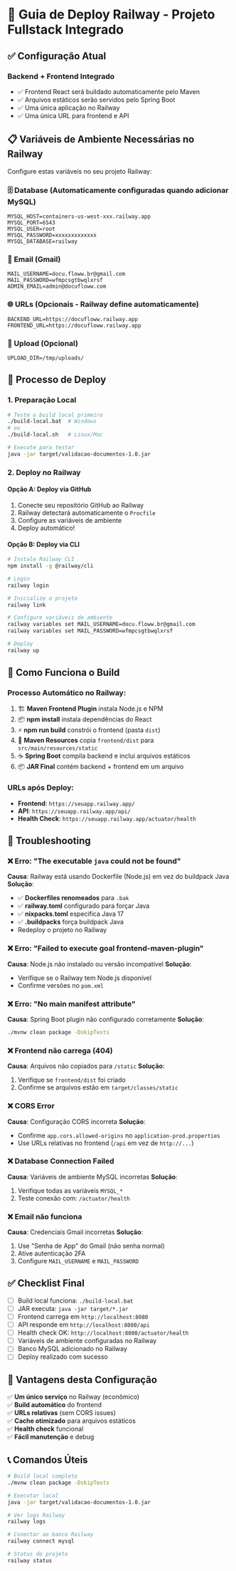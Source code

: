# 🚀 Guia de Deploy Railway - Projeto Fullstack Integrado

## ✅ Configuração Atual

### Backend + Frontend Integrado
- ✅ Frontend React será buildado automaticamente pelo Maven
- ✅ Arquivos estáticos serão servidos pelo Spring Boot
- ✅ Uma única aplicação no Railway
- ✅ Uma única URL para frontend e API

## 📋 Variáveis de Ambiente Necessárias no Railway

Configure estas variáveis no seu projeto Railway:

### 🗄️ Database (Automaticamente configuradas quando adicionar MySQL)
```
MYSQL_HOST=containers-us-west-xxx.railway.app
MYSQL_PORT=6543
MYSQL_USER=root
MYSQL_PASSWORD=xxxxxxxxxxxxx
MYSQL_DATABASE=railway
```

### 📧 Email (Gmail)
```
MAIL_USERNAME=docu.floww.br@gmail.com
MAIL_PASSWORD=wfmpcsgtbwqlxrsf
ADMIN_EMAIL=admin@docufloww.com
```

### 🌐 URLs (Opcionais - Railway define automaticamente)
```
BACKEND_URL=https://docufloww.railway.app
FRONTEND_URL=https://docufloww.railway.app
```

### 📁 Upload (Opcional)
```
UPLOAD_DIR=/tmp/uploads/
```

## 🚀 Processo de Deploy

### 1. Preparação Local
```bash
# Teste o build local primeiro
./build-local.bat  # Windows
# ou
./build-local.sh   # Linux/Mac

# Execute para testar
java -jar target/validacao-documentos-1.0.jar
```

### 2. Deploy no Railway

#### Opção A: Deploy via GitHub
1. Conecte seu repositório GitHub ao Railway
2. Railway detectará automaticamente o `Procfile`
3. Configure as variáveis de ambiente
4. Deploy automático!

#### Opção B: Deploy via CLI
```bash
# Instale Railway CLI
npm install -g @railway/cli

# Login
railway login

# Inicialize o projeto
railway link

# Configure variáveis de ambiente
railway variables set MAIL_USERNAME=docu.floww.br@gmail.com
railway variables set MAIL_PASSWORD=wfmpcsgtbwqlxrsf

# Deploy
railway up
```

## 🔧 Como Funciona o Build

### Processo Automático no Railway:
1. 🏗️ **Maven Frontend Plugin** instala Node.js e NPM
2. 📦 **npm install** instala dependências do React
3. ⚡ **npm run build** constrói o frontend (pasta `dist`)
4. 📂 **Maven Resources** copia `frontend/dist` para `src/main/resources/static`
5. ☕ **Spring Boot** compila backend e inclui arquivos estáticos
6. 📦 **JAR Final** contém backend + frontend em um arquivo

### URLs após Deploy:
- **Frontend**: `https://seuapp.railway.app/`
- **API**: `https://seuapp.railway.app/api/`
- **Health Check**: `https://seuapp.railway.app/actuator/health`

## 🐛 Troubleshooting

### ❌ Erro: "The executable `java` could not be found"
**Causa**: Railway está usando Dockerfile (Node.js) em vez do buildpack Java
**Solução**: 
- ✅ **Dockerfiles renomeados** para `.bak`
- ✅ **railway.toml** configurado para forçar Java
- ✅ **nixpacks.toml** especifica Java 17
- ✅ **.buildpacks** força buildpack Java
- Redeploy o projeto no Railway

### ❌ Erro: "Failed to execute goal frontend-maven-plugin"
**Causa**: Node.js não instalado ou versão incompatível
**Solução**: 
- Verifique se o Railway tem Node.js disponível
- Confirme versões no `pom.xml`

### ❌ Erro: "No main manifest attribute"
**Causa**: Spring Boot plugin não configurado corretamente
**Solução**: 
```bash
./mvnw clean package -DskipTests
```

### ❌ Frontend não carrega (404)
**Causa**: Arquivos não copiados para `/static`
**Solução**:
1. Verifique se `frontend/dist` foi criado
2. Confirme se arquivos estão em `target/classes/static`

### ❌ CORS Error
**Causa**: Configuração CORS incorreta
**Solução**: 
- Confirme `app.cors.allowed-origins` no `application-prod.properties`
- Use URLs relativas no frontend (`/api` em vez de `http://...`)

### ❌ Database Connection Failed
**Causa**: Variáveis de ambiente MySQL incorretas
**Solução**:
1. Verifique todas as variáveis `MYSQL_*`
2. Teste conexão com: `/actuator/health`

### ❌ Email não funciona
**Causa**: Credenciais Gmail incorretas
**Solução**:
1. Use "Senha de App" do Gmail (não senha normal)
2. Ative autenticação 2FA
3. Configure `MAIL_USERNAME` e `MAIL_PASSWORD`

## ✅ Checklist Final

- [ ] Build local funciona: `./build-local.bat`
- [ ] JAR executa: `java -jar target/*.jar`
- [ ] Frontend carrega em `http://localhost:8080`
- [ ] API responde em `http://localhost:8080/api`
- [ ] Health check OK: `http://localhost:8080/actuator/health`
- [ ] Variáveis de ambiente configuradas no Railway
- [ ] Banco MySQL adicionado no Railway
- [ ] Deploy realizado com sucesso

## 🎯 Vantagens desta Configuração

✅ **Um único serviço** no Railway (econômico)  
✅ **Build automático** do frontend  
✅ **URLs relativas** (sem CORS issues)  
✅ **Cache otimizado** para arquivos estáticos  
✅ **Health check** funcional  
✅ **Fácil manutenção** e debug  

## 📞 Comandos Úteis

```bash
# Build local completo
./mvnw clean package -DskipTests

# Executar local
java -jar target/validacao-documentos-1.0.jar

# Ver logs Railway
railway logs

# Conectar ao banco Railway
railway connect mysql

# Status do projeto
railway status
```
